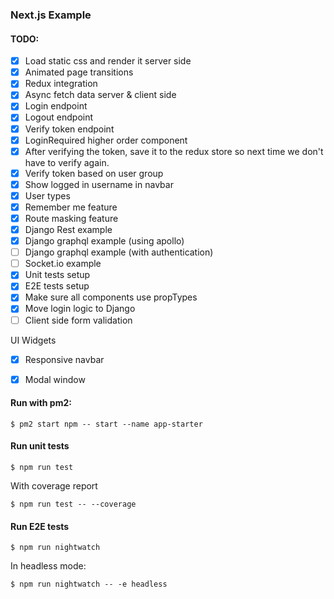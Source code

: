 ### Next.js Example

#### TODO:

- [x] Load static css and render it server side
- [x] Animated page transitions
- [x] Redux integration
- [x] Async fetch data server & client side
- [x] Login endpoint
- [x] Logout endpoint
- [x] Verify token endpoint
- [x] LoginRequired higher order component
- [x] After verifying the token, save it to the redux store so next time we don't have to verify again.
- [x] Verify token based on user group
- [x] Show logged in username in navbar
- [x] User types
- [x] Remember me feature
- [x] Route masking feature
- [x] Django Rest example
- [x] Django graphql example (using apollo)
- [ ] Django graphql example (with authentication)
- [ ] Socket.io example
- [x] Unit tests setup
- [x] E2E tests setup
- [x] Make sure all components use propTypes
- [x] Move login logic to Django
- [ ] Client side form validation

UI Widgets
- [x] Responsive navbar
- [x] Modal window


#### Run with pm2:

```$ pm2 start npm -- start --name app-starter```

#### Run unit tests

```$ npm run test```

With coverage report

```$ npm run test -- --coverage```


#### Run E2E tests

```$ npm run nightwatch```

In headless mode:

```$ npm run nightwatch -- -e headless```

